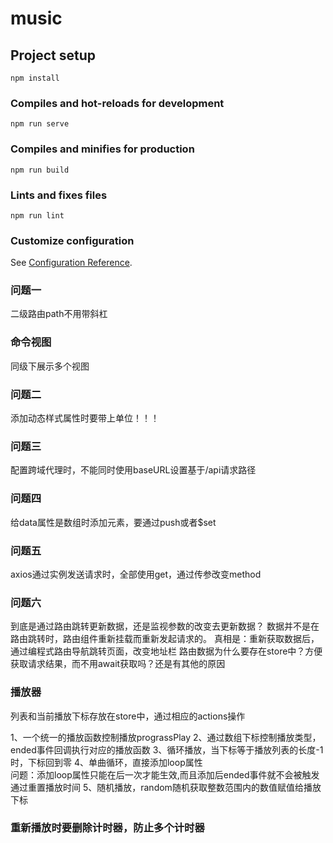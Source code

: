 # music

## Project setup
```
npm install
```

### Compiles and hot-reloads for development
```
npm run serve
```

### Compiles and minifies for production
```
npm run build
```

### Lints and fixes files
```
npm run lint
```

### Customize configuration
See [Configuration Reference](https://cli.vuejs.org/config/).

### 问题一
二级路由path不用带斜杠

### 命令视图
同级下展示多个视图

### 问题二
添加动态样式属性时要带上单位！！！

### 问题三
配置跨域代理时，不能同时使用baseURL设置基于/api请求路径

### 问题四
给data属性是数组时添加元素，要通过push或者$set

### 问题五
axios通过实例发送请求时，全部使用get，通过传参改变method

### 问题六
到底是通过路由跳转更新数据，还是监视参数的改变去更新数据？
数据并不是在路由跳转时，路由组件重新挂载而重新发起请求的。
真相是：重新获取数据后，通过编程式路由导航跳转页面，改变地址栏
路由数据为什么要存在store中？方便获取请求结果，而不用await获取吗？还是有其他的原因

### 播放器
列表和当前播放下标存放在store中，通过相应的actions操作

1、一个统一的播放函数控制播放prograssPlay
2、通过数组下标控制播放类型，ended事件回调执行对应的播放函数
3、循环播放，当下标等于播放列表的长度-1时，下标回到零
4、单曲循环，直接添加loop属性  
问题：添加loop属性只能在后一次才能生效,而且添加后ended事件就不会被触发 
通过重置播放时间
5、随机播放，random随机获取整数范围内的数值赋值给播放下标

### 重新播放时要删除计时器，防止多个计时器